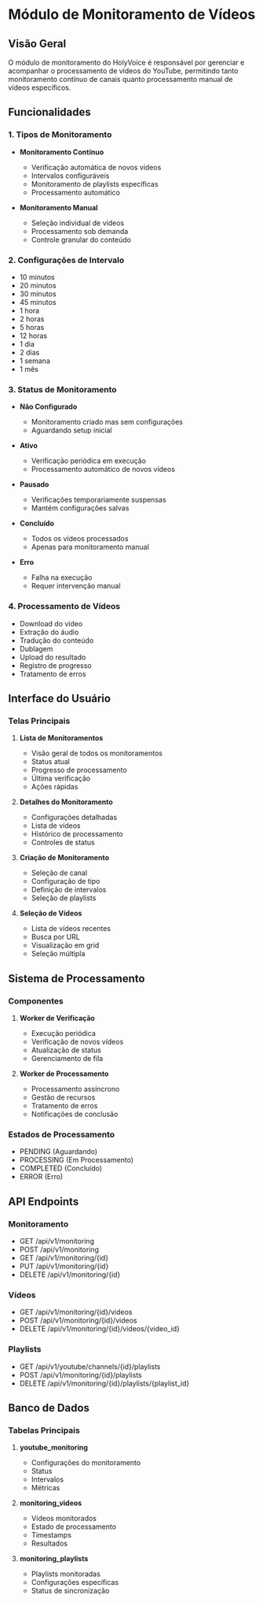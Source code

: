 # Módulo de Monitoramento de Vídeos

## Visão Geral
O módulo de monitoramento do HolyVoice é responsável por gerenciar e acompanhar o processamento de vídeos do YouTube, permitindo tanto monitoramento contínuo de canais quanto processamento manual de vídeos específicos.

## Funcionalidades

### 1. Tipos de Monitoramento
- **Monitoramento Contínuo**
  - Verificação automática de novos vídeos
  - Intervalos configuráveis
  - Monitoramento de playlists específicas
  - Processamento automático

- **Monitoramento Manual**
  - Seleção individual de vídeos
  - Processamento sob demanda
  - Controle granular do conteúdo

### 2. Configurações de Intervalo
- 10 minutos
- 20 minutos
- 30 minutos
- 45 minutos
- 1 hora
- 2 horas
- 5 horas
- 12 horas
- 1 dia
- 2 dias
- 1 semana
- 1 mês

### 3. Status de Monitoramento
- **Não Configurado**
  - Monitoramento criado mas sem configurações
  - Aguardando setup inicial

- **Ativo**
  - Verificação periódica em execução
  - Processamento automático de novos vídeos

- **Pausado**
  - Verificações temporariamente suspensas
  - Mantém configurações salvas

- **Concluído**
  - Todos os vídeos processados
  - Apenas para monitoramento manual

- **Erro**
  - Falha na execução
  - Requer intervenção manual

### 4. Processamento de Vídeos
- Download do vídeo
- Extração do áudio
- Tradução do conteúdo
- Dublagem
- Upload do resultado
- Registro de progresso
- Tratamento de erros

## Interface do Usuário

### Telas Principais
1. **Lista de Monitoramentos**
   - Visão geral de todos os monitoramentos
   - Status atual
   - Progresso de processamento
   - Última verificação
   - Ações rápidas

2. **Detalhes do Monitoramento**
   - Configurações detalhadas
   - Lista de vídeos
   - Histórico de processamento
   - Controles de status

3. **Criação de Monitoramento**
   - Seleção de canal
   - Configuração de tipo
   - Definição de intervalos
   - Seleção de playlists

4. **Seleção de Vídeos**
   - Lista de vídeos recentes
   - Busca por URL
   - Visualização em grid
   - Seleção múltipla

## Sistema de Processamento

### Componentes
1. **Worker de Verificação**
   - Execução periódica
   - Verificação de novos vídeos
   - Atualização de status
   - Gerenciamento de fila

2. **Worker de Processamento**
   - Processamento assíncrono
   - Gestão de recursos
   - Tratamento de erros
   - Notificações de conclusão

### Estados de Processamento
- PENDING (Aguardando)
- PROCESSING (Em Processamento)
- COMPLETED (Concluído)
- ERROR (Erro)

## API Endpoints

### Monitoramento
- GET /api/v1/monitoring
- POST /api/v1/monitoring
- GET /api/v1/monitoring/{id}
- PUT /api/v1/monitoring/{id}
- DELETE /api/v1/monitoring/{id}

### Vídeos
- GET /api/v1/monitoring/{id}/videos
- POST /api/v1/monitoring/{id}/videos
- DELETE /api/v1/monitoring/{id}/videos/{video_id}

### Playlists
- GET /api/v1/youtube/channels/{id}/playlists
- POST /api/v1/monitoring/{id}/playlists
- DELETE /api/v1/monitoring/{id}/playlists/{playlist_id}

## Banco de Dados

### Tabelas Principais
1. **youtube_monitoring**
   - Configurações do monitoramento
   - Status
   - Intervalos
   - Métricas

2. **monitoring_videos**
   - Vídeos monitorados
   - Estado de processamento
   - Timestamps
   - Resultados

3. **monitoring_playlists**
   - Playlists monitoradas
   - Configurações específicas
   - Status de sincronização 
